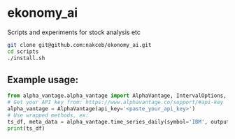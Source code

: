 # ekonomy_ai
Scripts and experiments for stock analysis etc

``` bash
git clone git@github.com:nakceb/ekonomy_ai.git
cd scripts
./install.sh
```

## Example usage:

``` python
from alpha_vantage.alpha_vantage import AlphaVantage, IntervalOptions, SliceOptions, OutputSizeOptions
# Get your API key from: https://www.alphavantage.co/support/#api-key
alpha_vantage = AlphaVantage(api_key='<paste_your_api_key>') 
# Use wrapped methods, ex:
ts_df, meta_data = alpha_vantage.time_series_daily(symbol='IBM', outputsize=OutputSizeOptions.full)
print(ts_df)
```
